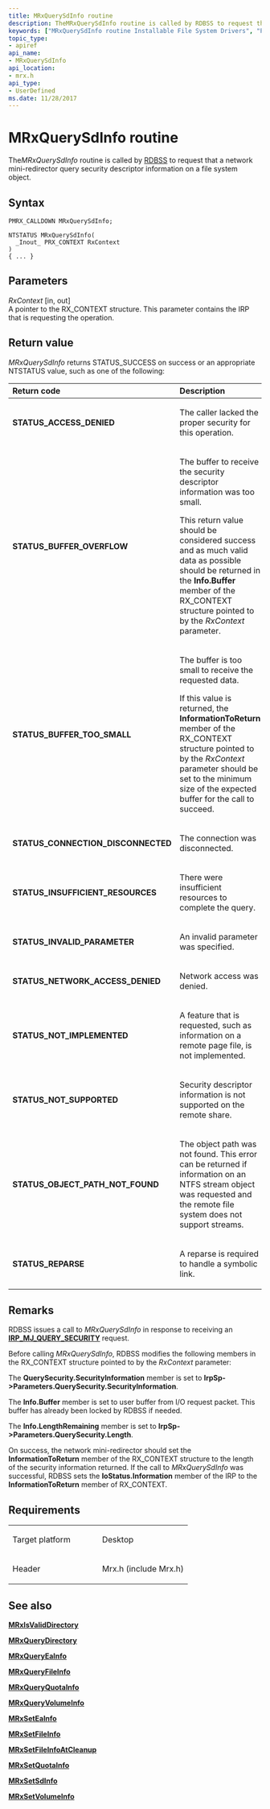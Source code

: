 ```yaml
---
title: MRxQuerySdInfo routine
description: TheMRxQuerySdInfo routine is called by RDBSS to request that a network mini-redirector query security descriptor information on a file system object.
keywords: ["MRxQuerySdInfo routine Installable File System Drivers", "PMRX_CALLDOWN"]
topic_type:
- apiref
api_name:
- MRxQuerySdInfo
api_location:
- mrx.h
api_type:
- UserDefined
ms.date: 11/28/2017
---
```


# MRxQuerySdInfo routine


The*MRxQuerySdInfo* routine is called by [RDBSS](./the-rdbss-driver-and-library.md) to request that a network mini-redirector query security descriptor information on a file system object.

## Syntax

```ManagedCPlusPlus
PMRX_CALLDOWN MRxQuerySdInfo;

NTSTATUS MRxQuerySdInfo(
  _Inout_ PRX_CONTEXT RxContext
)
{ ... }
```

## Parameters

*RxContext* \[in, out\]  
A pointer to the RX\_CONTEXT structure. This parameter contains the IRP that is requesting the operation.

## Return value

*MRxQuerySdInfo* returns STATUS\_SUCCESS on success or an appropriate NTSTATUS value, such as one of the following:

<table>
<colgroup>
<col width="50%" />
<col width="50%" />
</colgroup>
<thead>
<tr class="header">
<th align="left">Return code</th>
<th align="left">Description</th>
</tr>
</thead>
<tbody>
<tr class="odd">
<td align="left"><strong>STATUS_ACCESS_DENIED</strong></td>
<td align="left"><p>The caller lacked the proper security for this operation.</p></td>
</tr>
<tr class="even">
<td align="left"><strong>STATUS_BUFFER_OVERFLOW</strong></td>
<td align="left"><p>The buffer to receive the security descriptor information was too small.</p>
<p>This return value should be considered success and as much valid data as possible should be returned in the <strong>Info.Buffer</strong> member of the RX_CONTEXT structure pointed to by the <em>RxContext</em> parameter.</p></td>
</tr>
<tr class="odd">
<td align="left"><strong>STATUS_BUFFER_TOO_SMALL</strong></td>
<td align="left"><p>The buffer is too small to receive the requested data.</p>
<p>If this value is returned, the <strong>InformationToReturn</strong> member of the RX_CONTEXT structure pointed to by the <em>RxContext</em> parameter should be set to the minimum size of the expected buffer for the call to succeed.</p></td>
</tr>
<tr class="even">
<td align="left"><strong>STATUS_CONNECTION_DISCONNECTED</strong></td>
<td align="left"><p>The connection was disconnected.</p></td>
</tr>
<tr class="odd">
<td align="left"><strong>STATUS_INSUFFICIENT_RESOURCES</strong></td>
<td align="left"><p>There were insufficient resources to complete the query.</p></td>
</tr>
<tr class="even">
<td align="left"><strong>STATUS_INVALID_PARAMETER</strong></td>
<td align="left"><p>An invalid parameter was specified.</p></td>
</tr>
<tr class="odd">
<td align="left"><strong>STATUS_NETWORK_ACCESS_DENIED</strong></td>
<td align="left"><p>Network access was denied.</p></td>
</tr>
<tr class="even">
<td align="left"><strong>STATUS_NOT_IMPLEMENTED</strong></td>
<td align="left"><p>A feature that is requested, such as information on a remote page file, is not implemented.</p></td>
</tr>
<tr class="odd">
<td align="left"><strong>STATUS_NOT_SUPPORTED</strong></td>
<td align="left"><p>Security descriptor information is not supported on the remote share.</p></td>
</tr>
<tr class="even">
<td align="left"><strong>STATUS_OBJECT_PATH_NOT_FOUND</strong></td>
<td align="left"><p>The object path was not found. This error can be returned if information on an NTFS stream object was requested and the remote file system does not support streams.</p></td>
</tr>
<tr class="odd">
<td align="left"><strong>STATUS_REPARSE</strong></td>
<td align="left"><p>A reparse is required to handle a symbolic link.</p></td>
</tr>
</tbody>
</table>

 

## Remarks

RDBSS issues a call to *MRxQuerySdInfo* in response to receiving an [**IRP\_MJ\_QUERY\_SECURITY**](irp-mj-query-security.md) request.

Before calling *MRxQuerySdInfo*, RDBSS modifies the following members in the RX\_CONTEXT structure pointed to by the *RxContext* parameter:

The **QuerySecurity.SecurityInformation** member is set to **IrpSp-&gt;Parameters.QuerySecurity.SecurityInformation**.

The **Info.Buffer** member is set to user buffer from I/O request packet. This buffer has already been locked by RDBSS if needed.

The **Info.LengthRemaining** member is set to **IrpSp-&gt;Parameters.QuerySecurity.Length**.

On success, the network mini-redirector should set the **InformationToReturn** member of the RX\_CONTEXT structure to the length of the security information returned. If the call to *MRxQuerySdInfo* was successful, RDBSS sets the **IoStatus.Information** member of the IRP to the **InformationToReturn** member of RX\_CONTEXT.

## Requirements

<table>
<colgroup>
<col width="50%" />
<col width="50%" />
</colgroup>
<tbody>
<tr class="odd">
<td align="left"><p>Target platform</p></td>
<td align="left">Desktop</td>
</tr>
<tr class="even">
<td align="left"><p>Header</p></td>
<td align="left">Mrx.h (include Mrx.h)</td>
</tr>
</tbody>
</table>

## See also


[**MRxIsValidDirectory**](/windows-hardware/drivers/ddi/mrx/nc-mrx-pmrx_chkdir_calldown)

[**MRxQueryDirectory**](mrxquerydirectory.md)

[**MRxQueryEaInfo**](mrxqueryeainfo.md)

[**MRxQueryFileInfo**](mrxqueryfileinfo.md)

[**MRxQueryQuotaInfo**](mrxqueryquotainfo.md)

[**MRxQueryVolumeInfo**](mrxqueryvolumeinfo.md)

[**MRxSetEaInfo**](mrxseteainfo.md)

[**MRxSetFileInfo**](mrxsetfileinfo.md)

[**MRxSetFileInfoAtCleanup**](mrxsetfileinfoatcleanup.md)

[**MRxSetQuotaInfo**](mrxsetquotainfo.md)

[**MRxSetSdInfo**](mrxsetsdinfo.md)

[**MRxSetVolumeInfo**](mrxsetvolumeinfo.md)

 


